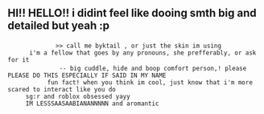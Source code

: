 HI!! HELLO!! i didint feel like dooing smth big and detailed but yeah :p 
---------------
        　　　　　 >> call me byktail , or just the skin im using 　　　　　 
          i'm a fellow that goes by any pronouns, she prefferably, or ask for it
         　　　　　 -- big cuddle, hide and boop comfort person,! please PLEASE DO THIS ESPECIALLY IF SAID IN MY NAME
               fun fact! when you think im cool, just know that i'm more scared to interact like you do
         sg:r and roblox obsessed yayy
         IM LESSSAASAABIANANNNNN and aromantic


         
